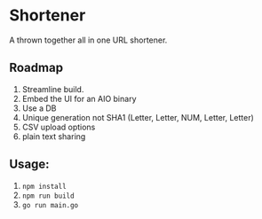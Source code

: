 # Shortener

A thrown together all in one URL shortener.

## Roadmap
1. Streamline build.
2. Embed the UI for an AIO binary
3. Use a DB
4. Unique generation not SHA1 (Letter, Letter, NUM, Letter, Letter)
5. CSV upload options
6. plain text sharing

## Usage:
1. `npm install`
2. `npm run build`
3. `go run main.go`